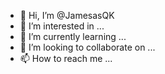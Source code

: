 - 👋 Hi, I’m @JamesasQK
- 👀 I’m interested in ...
- 🌱 I’m currently learning ...
- 💞️ I’m looking to collaborate on ...
- 📫 How to reach me ...

<!---
JamesasQK/JamesasQK is a ✨ special ✨ repository because its `README.md` (this file) appears on your GitHub profile.
You can click the Preview link to take a look at your changes.
--->
